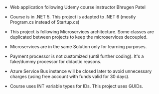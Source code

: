 - Web application following Udemy course instructor Bhrugen Patel

* Course is in .NET 5. This project is adapted to .NET 6 (mostly Program.cs instead of Startup.cs)

* This project is following Microservices architecture. Some classes are duplicated between projects to keep the microservices decoupled.
* Microservices are in the same Solution only for learning purposes.
* Payment processor is not customized (until further coding). It's a fake/dummy processor for didactic reasons.
* Azure Service Bus instance will be closed later to avoid unnecessary charges (using free account with funds valid for 30 days).
* Course uses INT variable types for IDs. This project uses GUIDs.
